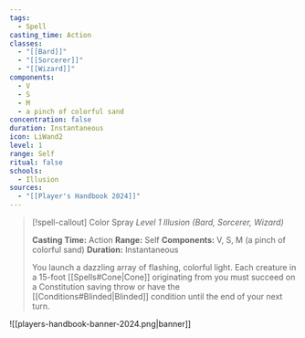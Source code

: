 ```yaml
---
tags:
  - Spell
casting_time: Action
classes:
  - "[[Bard]]"
  - "[[Sorcerer]]"
  - "[[Wizard]]"
components:
  - V
  - S
  - M
  - a pinch of colorful sand
concentration: false
duration: Instantaneous
icon: LiWand2
level: 1
range: Self
ritual: false
schools:
  - Illusion
sources: 
  - "[[Player's Handbook 2024]]"
---
```

>[!spell-callout] Color Spray
>_Level 1 Illusion (Bard, Sorcerer, Wizard)_
>
>**Casting Time:** Action
>**Range:** Self
>**Components:** V, S, M (a pinch of colorful sand)
>**Duration:** Instantaneous
>
>You launch a dazzling array of flashing, colorful light. Each creature in a 15-foot [[Spells#Cone\|Cone]] originating from you must succeed on a Constitution saving throw or have the [[Conditions#Blinded\|Blinded]] condition until the end of your next turn.


![[players-handbook-banner-2024.png|banner]]